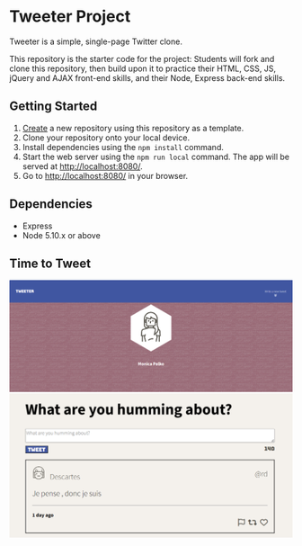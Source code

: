 # Tweeter Project

Tweeter is a simple, single-page Twitter clone.

This repository is the starter code for the project: Students will fork and clone this repository, then build upon it to practice their HTML, CSS, JS, jQuery and AJAX front-end skills, and their Node, Express back-end skills.

## Getting Started

1. [Create](https://docs.github.com/en/repositories/creating-and-managing-repositories/creating-a-repository-from-a-template) a new repository using this repository as a template.
2. Clone your repository onto your local device.
3. Install dependencies using the `npm install` command.
3. Start the web server using the `npm run local` command. The app will be served at <http://localhost:8080/>.
4. Go to <http://localhost:8080/> in your browser.

## Dependencies

- Express
- Node 5.10.x or above

## Time to Tweet

!["Welcome to Tweeter"](https://github.com/Mpalko07/tweeter/blob/3a6739ea59d3cb243e02a809534051ca8d0d792a/docs/Welcome%20to%20Tweeter.png)
!["New tweet"](https://github.com/Mpalko07/tweeter/blob/master/docs/New%20Tweet.png)